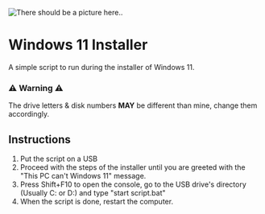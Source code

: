![There should be a picture here..](https://i.imgur.com/gXerqaO.png)

# Windows 11 Installer
A simple script to run during the installer of Windows 11.

### ⚠ Warning ⚠
The drive letters & disk numbers **MAY** be different than mine, change them accordingly.

## Instructions
1. Put the script on a USB
2. Proceed with the steps of the installer until you are greeted with the "This PC can't Windows 11" message. 
3. Press Shift+F10 to open the console, go to the USB drive's directory (Usually C: or D:) and type "start script.bat"
4. When the script is done, restart the computer.
